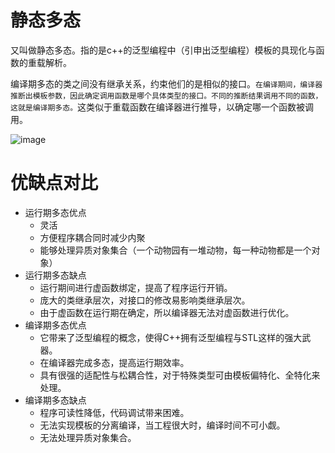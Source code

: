 # 静态多态

又叫做静态多态。指的是c++的泛型编程中（引申出泛型编程）模板的具现化与函数的重载解析。

编译期多态的类之间没有继承关系，约束他们的是相似的接口。`在编译期间，编译器推断出模板参数，因此确定调用函数是哪个具体类型的接口。不同的推断结果调用不同的函数，这就是编译期多态。`这类似于重载函数在编译器进行推导，以确定哪一个函数被调用。

![image](https://user-images.githubusercontent.com/56379080/183855318-555dc4cc-a6d3-4cc9-b111-a780204b8209.png)


# 优缺点对比
- 运行期多态优点
    - 灵活
    - 方便程序耦合同时减少内聚
    - 能够处理异质对象集合（一个动物园有一堆动物，每一种动物都是一个对象）
- 运行期多态缺点
    - 运行期间进行虚函数绑定，提高了程序运行开销。
    - 庞大的类继承层次，对接口的修改易影响类继承层次。
    - 由于虚函数在运行期在确定，所以编译器无法对虚函数进行优化。
- 编译期多态优点
    - 它带来了泛型编程的概念，使得C++拥有泛型编程与STL这样的强大武器。
    - 在编译器完成多态，提高运行期效率。
    - 具有很强的适配性与松耦合性，对于特殊类型可由模板偏特化、全特化来处理。
- 编译期多态缺点
    - 程序可读性降低，代码调试带来困难。
    - 无法实现模板的分离编译，当工程很大时，编译时间不可小觑。
    - 无法处理异质对象集合。
